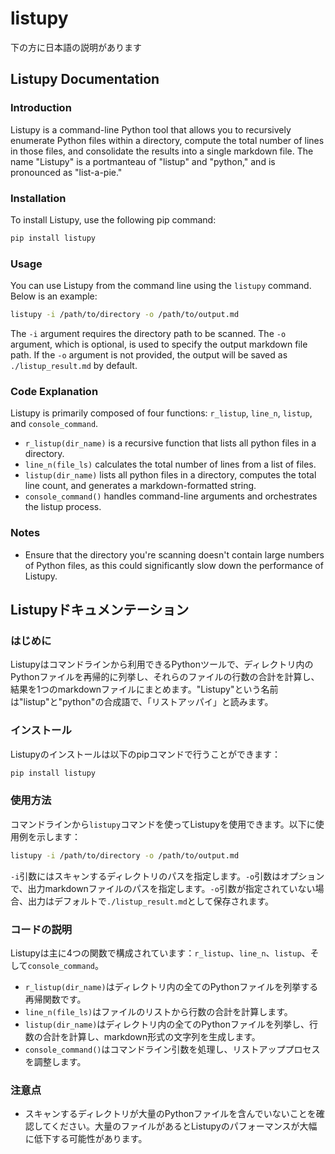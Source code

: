 # listupy

下の方に日本語の説明があります

## Listupy Documentation

### Introduction

Listupy is a command-line Python tool that allows you to recursively enumerate Python files within a directory, compute the total number of lines in those files, and consolidate the results into a single markdown file. The name "Listupy" is a portmanteau of "listup" and "python," and is pronounced as "list-a-pie."

### Installation

To install Listupy, use the following pip command:

```bash
pip install listupy
```

### Usage

You can use Listupy from the command line using the `listupy` command. Below is an example:

```bash
listupy -i /path/to/directory -o /path/to/output.md
```

The `-i` argument requires the directory path to be scanned. The `-o` argument, which is optional, is used to specify the output markdown file path. If the `-o` argument is not provided, the output will be saved as `./listup_result.md` by default.

### Code Explanation
Listupy is primarily composed of four functions: `r_listup`, `line_n`, `listup`, and `console_command`.

- `r_listup(dir_name)` is a recursive function that lists all python files in a directory.
- `line_n(file_ls)` calculates the total number of lines from a list of files.
- `listup(dir_name)` lists all python files in a directory, computes the total line count, and generates a markdown-formatted string.
- `console_command()` handles command-line arguments and orchestrates the listup process.

### Notes

- Ensure that the directory you're scanning doesn't contain large numbers of Python files, as this could significantly slow down the performance of Listupy.



## Listupyドキュメンテーション

### はじめに

Listupyはコマンドラインから利用できるPythonツールで、ディレクトリ内のPythonファイルを再帰的に列挙し、それらのファイルの行数の合計を計算し、結果を1つのmarkdownファイルにまとめます。"Listupy"という名前は"listup"と"python"の合成語で、「リストアッパイ」と読みます。

### インストール

Listupyのインストールは以下のpipコマンドで行うことができます：

```bash
pip install listupy
```

### 使用方法

コマンドラインから`listupy`コマンドを使ってListupyを使用できます。以下に使用例を示します：

```bash
listupy -i /path/to/directory -o /path/to/output.md
```

`-i`引数にはスキャンするディレクトリのパスを指定します。`-o`引数はオプションで、出力markdownファイルのパスを指定します。`-o`引数が指定されていない場合、出力はデフォルトで`./listup_result.md`として保存されます。

### コードの説明
Listupyは主に4つの関数で構成されています：`r_listup`、`line_n`、`listup`、そして`console_command`。

- `r_listup(dir_name)`はディレクトリ内の全てのPythonファイルを列挙する再帰関数です。
- `line_n(file_ls)`はファイルのリストから行数の合計を計算します。
- `listup(dir_name)`はディレクトリ内の全てのPythonファイルを列挙し、行数の合計を計算し、markdown形式の文字列を生成します。
- `console_command()`はコマンドライン引数を処理し、リストアッププロセスを調整します。

### 注意点
- スキャンするディレクトリが大量のPythonファイルを含んでいないことを確認してください。大量のファイルがあるとListupyのパフォーマンスが大幅に低下する可能性があります。

